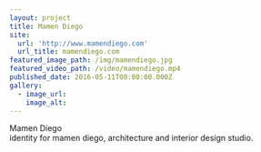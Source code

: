 ```yaml
---
layout: project
title: Mamen Diego
site:
  url: 'http://www.mamendiego.com'
  url_title: mamendiego.com
featured_image_path: /img/mamendiego.jpg
featured_video_path: /video/mamendiego.mp4
published_date: 2016-05-11T00:00:00.000Z
gallery:
  - image_url:
    image_alt:
---
```



Mamen Diego
<br>identity for mamen diego, architecture and interior design studio.